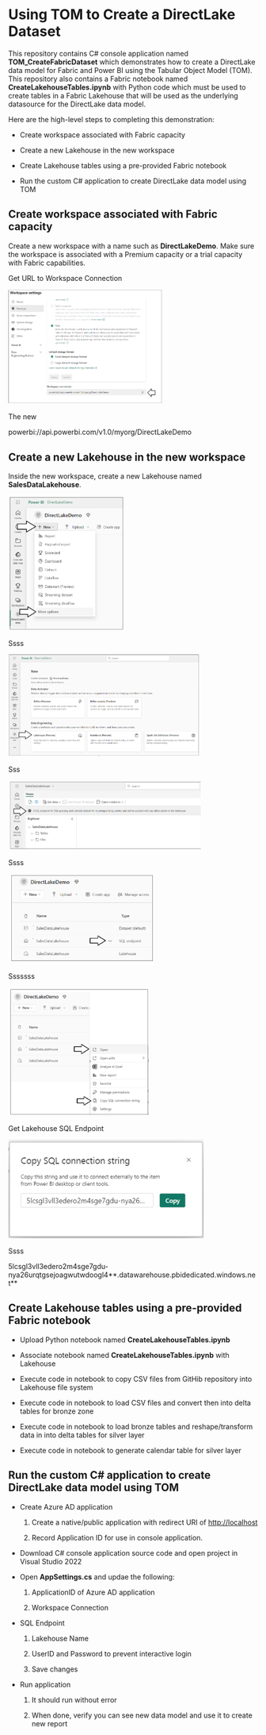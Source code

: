 # Using TOM to Create a DirectLake Dataset

This repository contains C# console application named
**TOM_CreateFabricDataset** which demonstrates how to create a
DirectLake data model for Fabric and Power BI using the Tabular Object
Model (TOM). This repository also contains a Fabric notebook named
**CreateLakehouseTables.ipynb** with Python code which must be used to
create tables in a Fabric Lakehouse that will be used as the underlying
datasource for the DirectLake data model.

Here are the high-level steps to completing this demonstration:

- Create workspace associated with Fabric capacity

- Create a new Lakehouse in the new workspace

- Create Lakehouse tables using a pre-provided Fabric notebook

- Run the custom C# application to create DirectLake data model using
  TOM

## Create workspace associated with Fabric capacity

Create a new workspace with a name such as **DirectLakeDemo**. Make sure
the workspace is associated with a Premium capacity or a trial capacity
with Fabric capabilities.

Get URL to Workspace Connection

<img src="./images/media/image1.png"
style="width:3.25in;height:2.41129in" />

The new

powerbi://api.powerbi.com/v1.0/myorg/DirectLakeDemo

## Create a new Lakehouse in the new workspace

Inside the new workspace, create a new Lakehouse named
**SalesDataLakehouse**.

<img src="./images/media/image2.png"
style="width:2.43333in;height:2.83265in" />

Ssss

<img src="./images/media/image3.png"
style="width:4.025in;height:2.14905in" />

Sss

<img src="./images/media/image4.png"
style="width:4.05in;height:1.45512in" />

Ssss

<img src="./images/media/image5.png"
style="width:3.08333in;height:1.88695in" />

Sssssss

<img src="./images/media/image6.png"
style="width:2.95833in;height:2.70203in" />

Get Lakehouse SQL Endpoint

<img src="./images/media/image7.png"
style="width:4.11702in;height:2.06685in"
alt="A screenshot of a computer Description automatically generated" />

Ssss

5lcsgl3vll3edero2m4sge7gdu-nya26urqtgsejoagwutwdoogl4**.datawarehouse.pbidedicated.windows.net**

## Create Lakehouse tables using a pre-provided Fabric notebook

- Upload Python notebook named **CreateLakehouseTables.ipynb**

- Associate notebook named **CreateLakehouseTables.ipynb** with
  Lakehouse

- Execute code in notebook to copy CSV files from GitHib repository into
  Lakehouse file system

- Execute code in notebook to load CSV files and convert then into delta
  tables for bronze zone

- Execute code in notebook to load bronze tables and reshape/transform
  data in into delta tables for silver layer

- Execute code in notebook to generate calendar table for silver layer

## Run the custom C# application to create DirectLake data model using TOM

- Create Azure AD application

  1.  Create a native/public application with redirect URI of
      <http://localhost>

  2.  Record Application ID for use in console application.

- Download C# console application source code and open project in Visual
  Studio 2022

- Open **AppSettings.cs** and updae the following:

  1.  ApplicationID of Azure AD application

  2.  Workspace Connection

- SQL Endpoint

  1.  Lakehouse Name

  2.  UserID and Password to prevent interactive login

  3.  Save changes

- Run application

  1.  It should run without error

  2.  When done, verify you can see new data model and use it to create
      new report
